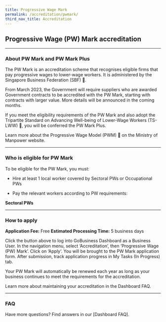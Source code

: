 ```yaml
---
title: Progressive Wage Mark
permalink: /accreditation/pwmark/
third_nav_title: Accreditation
---
```


## Progressive Wage (PW) Mark accreditation

---

### About PW Mark and PW Mark Plus

The PW Mark is an accreditation scheme that recognises eligible firms that pay progressive wages to lower-wage workers. It is administered by the Singapore Business Federation (SBF) .

From March 2023, the Government will require suppliers who are awarded Government contracts to be accredited with the PW Mark, starting with contracts with larger value. More details will be announced in the coming months.

If you meet the eligibility requirements of the PW Mark and also adopt the Tripartite Standard on Advancing Well-being of Lower-Wage Workers (TS-LWW) , you will be conferred the PW Mark Plus.

Learn more about the Progressive Wage Model (PWM)  on the Ministry of Manpower website.

---

### Who is eligible for PW Mark

To be eligible for the PW Mark, you must:

- Hire at least 1 local worker covered by Sectoral PWs or Occupational PWs

- Pay the relevant workers according to PW requirements:

**Sectoral PWs**

---

### How to apply

**Application Fee:** Free
**Estimated Processing Time:** 5 business days

Click the button above to log into GoBusiness Dashboard as a Business User.
In the navigation menu, select ‘Accreditation’, then ‘Progressive Wage (PW) Mark’.
Click on ‘Apply’. You will be brought to the PW Mark application form.
After submission, track application progress in My Tasks (In Progress) tab.

Your PW Mark will automatically be renewed each year as long as your business continues to meet the requirements for the accreditation. 

Learn more about maintaining your accreditation in the Dashboard FAQ.

---

### FAQ

Have more questions? Find answers in our [Dashboard FAQ].


<script src="/jquery/jquery.min.js"></script>
<script src="/jquery/bp-menu-new-tab.js"></script>
